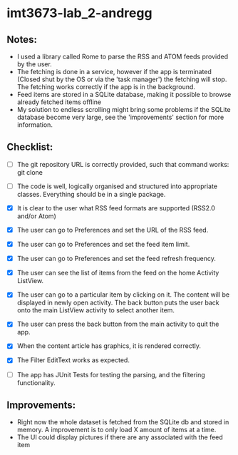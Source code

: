 # imt3673-lab_2-andregg

## Notes:
* I used a library called Rome to parse the RSS and ATOM feeds provided by the user.
* The fetching is done in a service, however if the app is terminated (Closed shut by the OS or via the 'task manager') the fetching will stop. The fetching works correctly if the app is in the background.
* Feed items are stored in a SQLite database, making it possible to browse already fetched items offline
* My solution to endless scrolling might bring some problems if the SQLite database become very large, see the 'improvements' section for more information.

## Checklist: 

* [ ] The git repository URL is correctly provided, such that command works: git clone <url>

* [ ] The code is well, logically organised and structured into appropriate classes. Everything should be in a single package.

* [X] It is clear to the user what RSS feed formats are supported (RSS2.0 and/or Atom)

* [X] The user can go to Preferences and set the URL of the RSS feed.

* [X] The user can go to Preferences and set the feed item limit.

* [X] The user can go to Preferences and set the feed refresh frequency.

* [X] The user can see the list of items from the feed on the home Activity ListView.

* [X] The user can go to a particular item by clicking on it. The content will be displayed in newly open activity. The back button puts the user back onto the main ListView activity to select another item.

* [X] The user can press the back button from the main activity to quit the app.

* [X] When the content article has graphics, it is rendered correctly.

* [X] The Filter EditText works as expected.

* [ ] The app has JUnit Tests for testing the parsing, and the filtering functionality.

## Improvements:
* Right now the whole dataset is fetched from the SQLite db and stored in memory. A improvement is to only load X amount of items at a time.
* The UI could display pictures if there are any associated with the feed item